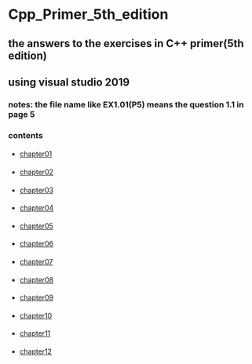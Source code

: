 # Cpp_Primer_5th_edition
## the answers to the exercises in C++ primer(5th edition)<br>
## using visual studio 2019<br>
### notes: the file name like EX1.01(P5) means the question 1.1 in page 5<br>
### contents<br>
####
* [chapter01](https://github.com/nideng/Cpp_Primer_5th_edition/tree/master/chapter01)<br>
####
* [chapter02](https://github.com/nideng/Cpp_Primer_5th_edition/tree/master/chapter02)<br>
####
* [chapter03](https://github.com/nideng/Cpp_Primer_5th_edition/tree/master/chapter03)<br>
####
* [chapter04](https://github.com/nideng/Cpp_Primer_5th_edition/tree/master/chapter04)<br>
####
* [chapter05](https://github.com/nideng/Cpp_Primer_5th_edition/tree/master/chapter05)<br>
####
* [chapter06](https://github.com/nideng/Cpp_Primer_5th_edition/tree/master/chapter06)<br>
####
* [chapter07](https://github.com/nideng/Cpp_Primer_5th_edition/tree/master/chapter07)<br>
####
* [chapter08](https://github.com/nideng/Cpp_Primer_5th_edition/tree/master/chapter08)<br>
####
* [chapter09](https://github.com/nideng/Cpp_Primer_5th_edition/tree/master/chapter09)<br>
####
* [chapter10](https://github.com/nideng/Cpp_Primer_5th_edition/tree/master/chapter10)<br>
####
* [chapter11](https://github.com/nideng/Cpp_Primer_5th_edition/tree/master/chapter11)<br>
####
* [chapter12](https://github.com/nideng/Cpp_Primer_5th_edition/tree/master/chapter12)<br>

